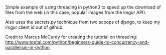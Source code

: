 Simple example of using threading in python3 to speed up the download
of files from the web (in this case, popular images from the imgur API).

Also uses the secrets.py technique from two scoops of django, to keep my
imgur client id out of github.

Credit to Marcus McCurdy for creating the tutorial on threading:
http://www.toptal.com/python/beginners-guide-to-concurrency-and-parallelism-in-python

